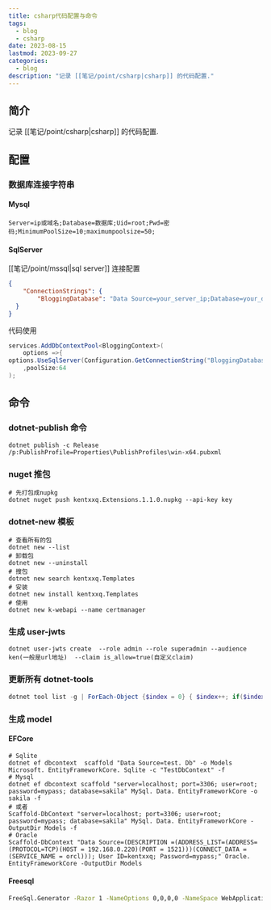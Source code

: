 ```yaml
---
title: csharp代码配置与命令
tags:
  - blog
  - csharp
date: 2023-08-15
lastmod: 2023-09-27
categories:
  - blog
description: "记录 [[笔记/point/csharp|csharp]] 的代码配置."
---
```


## 简介

记录 [[笔记/point/csharp|csharp]] 的代码配置.

## 配置

### 数据库连接字符串

#### Mysql

```
Server=ip或域名;Database=数据库;Uid=root;Pwd=密码;MinimumPoolSize=10;maximumpoolsize=50;
```

#### SqlServer

[[笔记/point/mssql|sql server]] 连接配置

```json
{
    "ConnectionStrings": {
        "BloggingDatabase": "Data Source=your_server_ip;Database=your_database_name;User ID=your_username;Min Pool Size=10;Password=your_password;Connect Timeout=30;Encrypt=False;TrustServerCertificate=False;ApplicationIntent=ReadWrite;MultiSubnetFailover=False"
  }
}
```

代码使用

```csharp
services.AddDbContextPool<BloggingContext>(
    options =>{
options.UseSqlServer(Configuration.GetConnectionString("BloggingDatabase")); }
    ,poolSize:64
);
```

## 命令

### dotnet-publish 命令

```shell
dotnet publish -c Release /p:PublishProfile=Properties\PublishProfiles\win-x64.pubxml
```

### nuget 推包

```shell
# 先打包成nupkg
dotnet nuget push kentxxq.Extensions.1.1.0.nupkg --api-key key
```

### dotnet-new 模板

```shell
# 查看所有的包
dotnet new --list
# 卸载包
dotnet new --uninstall
# 搜包
dotnet new search kentxxq.Templates
# 安装
dotnet new install kentxxq.Templates
# 使用
dotnet new k-webapi --name certmanager 
```

### 生成 user-jwts

```shell
dotnet user-jwts create  --role admin --role superadmin --audience ken(一般是url地址)  --claim is_allow=true(自定义claim)
```

### 更新所有 dotnet-tools

```powershell
dotnet tool list -g | ForEach-Object {$index = 0} { $index++; if($index -gt 2) { dotnet tool update -g $_.split(" ")[0] } }
```

### 生成 model

#### EFCore

```shell
# Sqlite
dotnet ef dbcontext  scaffold "Data Source=test. Db" -o Models Microsoft. EntityFrameworkCore. Sqlite -c "TestDbContext" -f
# Mysql
dotnet ef dbcontext scaffold "server=localhost; port=3306; user=root; password=mypass; database=sakila" MySql. Data. EntityFrameworkCore -o sakila -f
# 或者
Scaffold-DbContext "server=localhost; port=3306; user=root; password=mypass; database=sakila" MySql. Data. EntityFrameworkCore -OutputDir Models -f
# Oracle 
Scaffold-DbContext "Data Source=(DESCRIPTION =(ADDRESS_LIST=(ADDRESS=(PROTOCOL=TCP)(HOST = 192.168.0.220)(PORT = 1521)))(CONNECT_DATA =(SERVICE_NAME = orcl))); User ID=kentxxq; Password=mypass;" Oracle. EntityFrameworkCore -OutputDir Models
```

#### Freesql

```bash
FreeSql.Generator -Razor 1 -NameOptions 0,0,0,0 -NameSpace WebApplication1 -DB "MySql,data source=ip或地址;port=3306;user id=用户名;password=密码;initial catalog=库名;charset=utf8;sslmode=none;max pool size=2"
```

